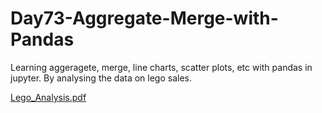 # Day73-Aggregate-Merge-with-Pandas
Learning aggeragete, merge, line charts, scatter plots, etc with pandas in jupyter. By analysing the data on lego sales.

[Lego_Analysis.pdf](https://github.com/batgit39/Day73-Aggregate-Merge-with-Pandas/files/11585326/Lego_Analysis.pdf)
